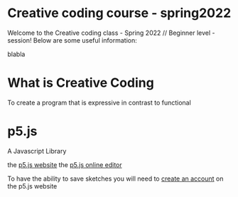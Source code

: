 # Creative coding course - spring2022
Welcome to the Creative coding class - Spring 2022 // Beginner level - session! Below are some useful information:

blabla


# What is Creative Coding

To create a program that is expressive in contrast to functional

# p5.js

A Javascript Library

the [p5.js website](https://p5js.org/)
the [p5.js online editor](https://editor.p5js.org/)

To have the ability to save sketches you will need to [create an account](https://editor.p5js.org/signup) on the p5.js website
